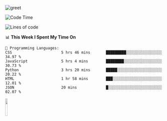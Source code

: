 ![greet](https://user-images.githubusercontent.com/44234583/146624354-9d461392-3676-4e7a-b12f-debc7319f53b.gif) 


<!--START_SECTION:waka-->
![Code Time](http://img.shields.io/badge/Code%20Time-501%20hrs%2032%20mins-blue)

![Lines of code](https://img.shields.io/badge/From%20Hello%20World%20I%27ve%20Written-3.9%20million%20lines%20of%20code-blue)

📊 **This Week I Spent My Time On** 

```text
💬 Programming Languages: 
CSS                      5 hrs 46 mins       █████████░░░░░░░░░░░░░░░░   34.97 % 
JavaScript               5 hrs 4 mins        ████████░░░░░░░░░░░░░░░░░   30.73 % 
Python                   3 hrs 20 mins       █████░░░░░░░░░░░░░░░░░░░░   20.22 % 
HTML                     1 hr 58 mins        ███░░░░░░░░░░░░░░░░░░░░░░   12.01 % 
JSON                     20 mins             █░░░░░░░░░░░░░░░░░░░░░░░░   02.07 % 
```


<!--END_SECTION:waka-->
<img src="https://user-images.githubusercontent.com/44234583/191059235-95ebfce1-7fc7-4eee-baff-214d902e7c18.gif" width="12%"/>
